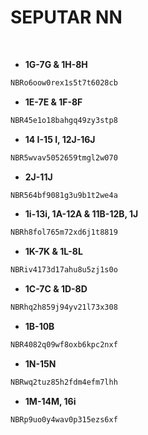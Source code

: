 # SEPUTAR NN

<br>

- **1G-7G & 1H-8H**
```bash
NBRo6oow0rex1s5t7t6028cb
```
- **1E-7E & 1F-8F**
```sh
NBR45e1o18bahgq49zy3stp8
```
- **14 I-15 I, 12J-16J**
```bash
NBR5wvav5052659tmgl2w070
```
- **2J-11J**
```sh
NBR564bf9081g3u9b1t2we4a
```
- **1i-13i, 1A-12A & 11B-12B, 1J**
```bash
NBRh8fol765m72xd6j1t8819
```
- **1K-7K & 1L-8L**
```sh
NBRiv4173d17ahu8u5zj1s0o
```
- **1C-7C & 1D-8D**
```bash
NBRhq2h859j94yv21l73x308
```
- **1B-10B**
```sh
NBR4082q09wf8oxb6kpc2nxf
```
- **1N-15N**
```bash
NBRwq2tuz85h2fdm4efm7lhh
```
- **1M-14M, 16i**
```sh
NBRp9uo0y4wav0p315ezs6xf
```
<br>

